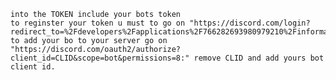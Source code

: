 	into the TOKEN include your bots token 
	to reginster your token u must to go on "https://discord.com/login?redirect_to=%2Fdevelopers%2Fapplications%2F766282693980979210%2Finformation"
	to add your bo to your server go on "https://discord.com/oauth2/authorize?client_id=CLID&scope=bot&permissions=8:" remove CLID and add yours bot client id.
